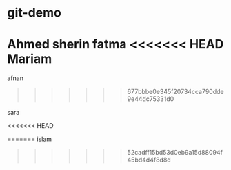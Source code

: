 # git-demo

Ahmed
sherin 
fatma
<<<<<<< HEAD
Mariam
=======
afnan
>>>>>>> 677bbbe0e345f20734cca790dde9e44dc75331d0








sara




<<<<<<< HEAD




=======
islam
>>>>>>> 52cadff15bd53d0eb9a15d88094f45bd4d4f8d8d

